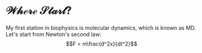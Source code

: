 # $\mathcal{Where\ Start?}$
  
My first station in biophysics is molecular dynamics, which is known as MD. Let's start from Newton's second law:
$$F = m\frac{d^2x}{dt^2}$$
